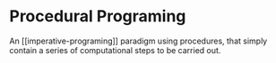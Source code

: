 # Procedural Programing

An [[imperative-programing]] paradigm using procedures, that simply contain a series of computational steps to be carried out.
